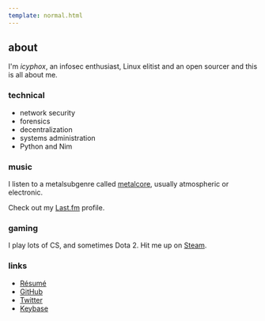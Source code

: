 ```yaml
---
template: normal.html
---
```


## about
I'm *icyphox*, an infosec enthusiast, Linux elitist and an open sourcer and this is all about me.

### technical
- network security
- forensics
- decentralization
- systems administration
- Python and Nim

### music
I listen to a metalsubgenre called [metalcore](https://en.wikipedia.org/wiki/Metalcore), usually atmospheric or electronic.

Check out my [Last.fm](https://www.last.fm/user/Icyphox) profile.

### gaming
I play lots of CS, and sometimes Dota 2. Hit me up on [Steam](https://steamcommunity.com/id/icyphox).

### links

- [R&eacute;sum&eacute;](https://xix.ph0x.me/resume.pdf)
- [GitHub](https://github.com/icyphox)
- [Twitter](https://twitter.com/icyphox)
- [Keybase](https://keybase.io/icyphox)

